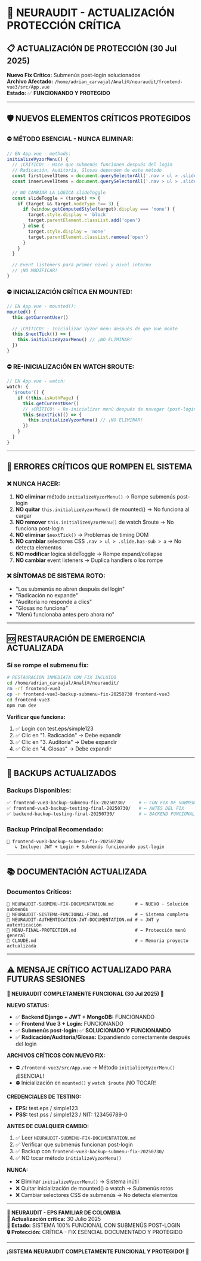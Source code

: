 # 🚨 NEURAUDIT - ACTUALIZACIÓN PROTECCIÓN CRÍTICA

## 📋 ACTUALIZACIÓN DE PROTECCIÓN (30 Jul 2025)

**Nuevo Fix Crítico:** Submenús post-login solucionados  
**Archivo Afectado:** `/home/adrian_carvajal/Analí®/neuraudit/frontend-vue3/src/App.vue`  
**Estado:** ✅ **FUNCIONANDO Y PROTEGIDO**  

---

## 🛡️ **NUEVOS ELEMENTOS CRÍTICOS PROTEGIDOS**

### **⛔ MÉTODO ESENCIAL - NUNCA ELIMINAR:**
```javascript
// EN App.vue - methods:
initializeVyzorMenu() {
  // ¡CRÍTICO! - Hace que submenús funcionen después del login
  // Radicación, Auditoría, Glosas dependen de este método
  const firstLevelItems = document.querySelectorAll('.nav > ul > .slide.has-sub > a')
  const innerLevelItems = document.querySelectorAll('.nav > ul > .slide.has-sub .slide.has-sub > a')
  
  // NO CAMBIAR LA LÓGICA slideToggle
  const slideToggle = (target) => {
    if (target && target.nodeType !== 3) {
      if (window.getComputedStyle(target).display === 'none') {
        target.style.display = 'block'
        target.parentElement.classList.add('open')
      } else {
        target.style.display = 'none'
        target.parentElement.classList.remove('open')
      }
    }
  }
  
  // Event listeners para primer nivel y nivel interno
  // ¡NO MODIFICAR!
}
```

### **⛔ INICIALIZACIÓN CRÍTICA EN MOUNTED:**
```javascript
// EN App.vue - mounted():
mounted() {
  this.getCurrentUser()
  
  // ¡CRÍTICO! - Inicializar Vyzor menu después de que Vue monte
  this.$nextTick(() => {
    this.initializeVyzorMenu() // ¡NO ELIMINAR!
  })
}
```

### **⛔ RE-INICIALIZACIÓN EN WATCH $ROUTE:**
```javascript
// EN App.vue - watch:
watch: {
  '$route'() {
    if (!this.isAuthPage) {
      this.getCurrentUser()
      // ¡CRÍTICO! - Re-inicializar menú después de navegar (post-login)
      this.$nextTick(() => {
        this.initializeVyzorMenu() // ¡NO ELIMINAR!
      })
    }
  }
}
```

---

## 🚫 **ERRORES CRÍTICOS QUE ROMPEN EL SISTEMA**

### **❌ NUNCA HACER:**
1. **NO eliminar** método `initializeVyzorMenu()` → Rompe submenús post-login
2. **NO quitar** `this.initializeVyzorMenu()` de mounted() → No funciona al cargar
3. **NO remover** `this.initializeVyzorMenu()` de watch $route → No funciona post-login
4. **NO eliminar** `$nextTick()` → Problemas de timing DOM
5. **NO cambiar** selectores CSS `.nav > ul > .slide.has-sub > a` → No detecta elementos
6. **NO modificar** lógica slideToggle → Rompe expand/collapse
7. **NO cambiar** event listeners → Duplica handlers o los rompe

### **❌ SÍNTOMAS DE SISTEMA ROTO:**
- "Los submenús no abren después del login"
- "Radicación no expande"
- "Auditoría no responde a clics"
- "Glosas no funciona"
- "Menú funcionaba antes pero ahora no"

---

## 🆘 **RESTAURACIÓN DE EMERGENCIA ACTUALIZADA**

### **Si se rompe el submenu fix:**
```bash
# RESTAURACIÓN INMEDIATA CON FIX INCLUIDO
cd /home/adrian_carvajal/Analí®/neuraudit/
rm -rf frontend-vue3
cp -r frontend-vue3-backup-submenu-fix-20250730 frontend-vue3
cd frontend-vue3
npm run dev
```

**Verificar que funciona:**
1. ✅ Login con test.eps/simple123
2. ✅ Clic en "1. Radicación" → Debe expandir
3. ✅ Clic en "3. Auditoría" → Debe expandir
4. ✅ Clic en "4. Glosas" → Debe expandir

---

## 📁 **BACKUPS ACTUALIZADOS**

### **Backups Disponibles:**
```bash
✅ frontend-vue3-backup-submenu-fix-20250730/     # ← CON FIX DE SUBMENÚS
✅ frontend-vue3-backup-testing-final-20250730/   # ← ANTES DEL FIX
✅ backend-backup-testing-final-20250730/         # ← BACKEND FUNCIONAL
```

### **Backup Principal Recomendado:**
```
🎯 frontend-vue3-backup-submenu-fix-20250730/
   ↳ Incluye: JWT + Login + Submenús funcionando post-login
```

---

## 📚 **DOCUMENTACIÓN ACTUALIZADA**

### **Documentos Críticos:**
```
📖 NEURAUDIT-SUBMENU-FIX-DOCUMENTATION.md        # ← NUEVO - Solución submenús
📖 NEURAUDIT-SISTEMA-FUNCIONAL-FINAL.md          # ← Sistema completo
📖 NEURAUDIT-AUTHENTICATION-JWT-DOCUMENTATION.md # ← JWT y autenticación
📖 MENU-FINAL-PROTECTION.md                      # ← Protección menú general
📖 CLAUDE.md                                     # ← Memoria proyecto actualizada
```

---

## ⚠️ **MENSAJE CRÍTICO ACTUALIZADO PARA FUTURAS SESIONES**

**🚨 NEURAUDIT COMPLETAMENTE FUNCIONAL (30 Jul 2025) 🚨**

**NUEVO STATUS:**
- ✅ **Backend Django + JWT + MongoDB:** FUNCIONANDO
- ✅ **Frontend Vue 3 + Login:** FUNCIONANDO  
- ✅ **Submenús post-login:** ✅ **SOLUCIONADO Y FUNCIONANDO**
- ✅ **Radicación/Auditoría/Glosas:** Expandiendo correctamente después del login

**ARCHIVOS CRÍTICOS CON NUEVO FIX:**
- ⛔ `/frontend-vue3/src/App.vue` → Método `initializeVyzorMenu()` ¡ESENCIAL!
- ⛔ Inicialización en `mounted()` y `watch $route` ¡NO TOCAR!

**CREDENCIALES DE TESTING:**
- **EPS:** test.eps / simple123
- **PSS:** test.pss / simple123 / NIT: 123456789-0

**ANTES DE CUALQUIER CAMBIO:**
1. ✅ Leer `NEURAUDIT-SUBMENU-FIX-DOCUMENTATION.md`
2. ✅ Verificar que submenús funcionan post-login
3. ✅ Backup con `frontend-vue3-backup-submenu-fix-20250730/`
4. ✅ NO tocar método `initializeVyzorMenu()`

**NUNCA:**
- ❌ Eliminar `initializeVyzorMenu()` → Sistema inútil
- ❌ Quitar inicialización de mounted() o watch → Submenús rotos
- ❌ Cambiar selectores CSS de submenús → No detecta elementos

---

**🏥 NEURAUDIT - EPS FAMILIAR DE COLOMBIA**  
**📅 Actualización crítica:** 30 Julio 2025  
**🎯 Estado:** SISTEMA 100% FUNCIONAL CON SUBMENÚS POST-LOGIN  
**🔒 Protección:** CRÍTICA - FIX ESENCIAL DOCUMENTADO Y PROTEGIDO  

---

**¡SISTEMA NEURAUDIT COMPLETAMENTE FUNCIONAL Y PROTEGIDO!** 🚀